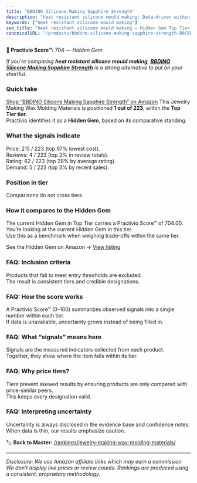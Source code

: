 ```yaml
---
title: "BBDINO Silicone Making Sapphire Strength"
description: "heat resistant silicone mould making: Data-driven within Top Tier ranking using the Practivio Score™. Positioned by quality, value, demand, findability, moment…"
keywords: ["heat resistant silicone mould making"]
seo_title: "heat resistant silicone mould making — Hidden Gem Top Tier (2025)"
canonicalURL: "/products/bbdino-silicone-making-sapphire-strength-B0C6DQZQCQ/"
---
```


**💎 Practivio Score™:** 704 — _Hidden Gem_


*If you're comparing **heat resistant silicone mould making**, **[BBDINO Silicone Making Sapphire Strength](https://www.amazon.com/dp/B0C6DQZQCQ?tag=practivio-20)** is a strong alternative to put on your shortlist.*
### Quick take
[Shop “BBDINO Silicone Making Sapphire Strength” on Amazon](https://www.amazon.com/dp/B0C6DQZQCQ?tag=practivio-20)
This Jewelry Making Wax Molding Materials is positioned **1 out of 223**, within the **Top Tier tier**.  
Practivio identifies it as a **Hidden Gem**, based on its comparative standing.

### What the signals indicate
Price: 215 / 223 (top 97% lowest cost).  
Reviews: 4 / 223 (top 2% in review totals).  
Rating: 62 / 223 (top 28% by average rating).  
Demand: 5 / 223 (top 3% by recent sales).

### Position in tier
Comparisons do not cross tiers.

### How it compares to the Hidden Gem
The current Hidden Gem in Top Tier carries a Practivio Score™ of 704.00.  
You’re looking at the current Hidden Gem in this tier.  
Use this as a benchmark when weighing trade-offs within the same tier.  

See the Hidden Gem on Amazon → [View listing](https://www.amazon.com/dp/B0C6DQZQCQ?tag=practivio-20)

### FAQ: Inclusion criteria
Products that fail to meet entry thresholds are excluded.  
The result is consistent tiers and credible designations.

### FAQ: How the score works
A Practivio Score™ (0–100) summarizes observed signals into a single number within each tier.  
If data is unavailable, uncertainty grows instead of being filled in.

### FAQ: What “signals” means here
Signals are the measured indicators collected from each product.  
Together, they show where the item falls within its tier.

### FAQ: Why price tiers?
Tiers prevent skewed results by ensuring products are only compared with price-similar peers.  
This keeps every designation valid.

### FAQ: Interpreting uncertainty
Uncertainty is always disclosed in the evidence base and confidence notes.  
When data is thin, our results emphasize caution.


🏷️ **Back to Master:** [/rankings/jewelry-making-wax-molding-materials/](/rankings/jewelry-making-wax-molding-materials/)

---
_Disclosure: We use Amazon affiliate links which may earn a commission. We don’t display live prices or review counts. Rankings are produced using a consistent, proprietary methodology._
